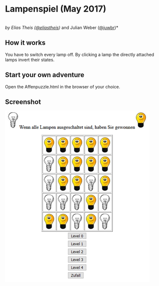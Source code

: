 # Lampenspiel (May 2017)
<br>*by Elias Theis ([@eliastheis](https://github.com/eliastheis))* and Julian Weber ([@juwbr](https://github.com/juwbr))* 

## How it works
You have to switch every lamp off. By clicking a lamp the directly attached lamps invert their states.

## Start your own adventure
Open the Affenpuzzle.html in the browser of your choice.

## Screenshot
![Screenshot](screenshot.png)
